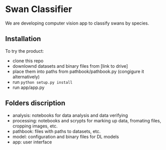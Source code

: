 # Swan Classifier

We are developing computer vision app to classify swans by species.

## Installation
To try the product: 
- clone this repo
- downlownd datasets and binary files from [link to drive]
- place them into paths from pathbook/pathbook.py (congigure it alternatively)
- run `python setup.py install`
- run app/app.py

## Folders discription
- analysis: notebooks for data analysis and data verifying
- processing: notebooks and scrypts for marking up data, fromating files, cropping images, etc.
- pathbook: files with paths to datasets, etc.
- model: configuration and binary files for DL models
- app: user interface